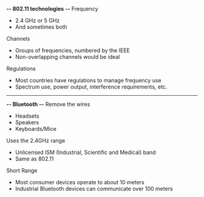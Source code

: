 **-- 802.11 technologies --**
Frequency
- 2.4 GHz or 5 GHz
- And sometimes both

Channels
- Groups of frequencies, numbered by the IEEE
- Non-overlapping channels would be ideal

Regulations
- Most countries have regulations to manage frequency use
- Spectrum use, power output, interference requirements, etc.
---
**-- Bluetooth --**
Remove the wires
- Headsets
- Speakers
- Keyboards/Mice

Uses the 2.4GHz range
- Unlicensed ISM (Industrial, Scientific and Medical) band
- Same as 802.11

Short Range
- Most consumer devices operate to about 10 meters
- Industrial Bluetooth devices can communicate over 100 meters

